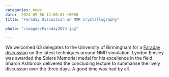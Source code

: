 ```yaml
---                                                                                                                                                                                      
categories: news                                                                                                                                                                 
date:  2024-09-06 12:00:01 +0000                                                                                                                                                         
title: "Faraday Discussion on NMR Crystallography"

photo: "/images/Faraday2024.jpg"

---            
```


We welcomed 63 delegates to the University of Birmingham for a <a href="https://www.rsc.org/events/detail/76512/nmr-crystallography-faraday-discussion">Faraday discussion</a> on the latest techniques around NMR simulation. Lyndon Emsley was awarded the Spiers Memorial medal for his excellence in the field. Sharon Ashbrook delivered the concluding lecture to summarise the lively discussion over the three days. A good time was had by all.